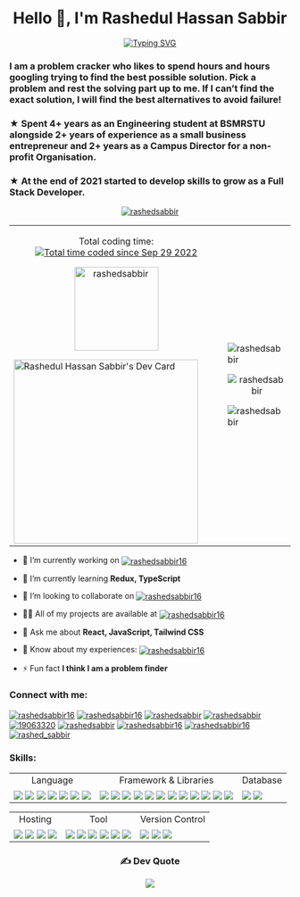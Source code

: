 <h1 align="center">Hello 👋, I'm Rashedul Hassan Sabbir</h1>
<p align='center'><a href="https://git.io/typing-svg"><img
            src="https://readme-typing-svg.demolab.com?font=Fira+Code&pause=1000&center=true&width=435&lines=Full+Stack+Developer;MERN+Stack+Developer;Frontend+Developer;Software+Developer;JavaScript+Developer;ReactJS+Developer"
            alt="Typing SVG" /></a></p>
<h3 align="left">I am a problem cracker who likes to spend hours and hours googling trying to find the best possible
    solution. Pick a problem and rest the solving part up to me. If I can’t find the exact solution, I will find the
    best alternatives to avoid failure!</h3>
<h3>★ Spent 4+ years as an Engineering student at BSMRSTU alongside 2+ years of experience as a small business
    entrepreneur and 2+ years as a Campus Director for a non-profit Organisation.</h3>
<h3>★ At the end of 2021 started to develop skills to grow as a Full Stack Developer.</h3>
<p align="center"> <a href="https://github.com/ryo-ma/github-profile-trophy"><img
            src="https://github-profile-trophy.vercel.app/?username=rashedsabbir" alt="rashedsabbir" /></a> </p>

<table>
    <tr>
        <td>
            <p align='center'><span height='10px'>Total coding time: </span><a
                    href="https://wakatime.com/@c2d5312d-949f-46c0-9436-981f2bd1bbad"><img align='center'
                        src="https://wakatime.com/badge/user/c2d5312d-949f-46c0-9436-981f2bd1bbad.svg"
                        alt="Total time coded since Sep 29 2022" /></a></p>
            <p align="center"> <img
                    src="https://komarev.com/ghpvc/?username=rashedsabbir&label=Profile%20views&color=0e75b6&style=flat"
                    width='150' alt="rashedsabbir" /> </p>
            <a href="https://app.daily.dev/rashedsabbir"><img
                    src="https://api.daily.dev/devcards/e80303a73352446e8972d3b272ec8881.png?r=y7w" width="330"
                    alt="Rashedul Hassan Sabbir's Dev Card" /></a>
        </td>
        <td>
            <p><img src="https://github-readme-streak-stats.herokuapp.com/?user=rashedsabbir" alt="rashedsabbir" /></p>
            <p align='center'><img
                    src="https://github-readme-stats-rashedsabbir.vercel.app/api/top-langs?username=rashedsabbir&theme=vue&show_icons=true&locale=en&layout=compact"
                    alt="rashedsabbir" /></p>
            <p><img src="https://github-readme-stats-rashedsabbir.vercel.app/api?username=rashedsabbir&theme=gruvbox_light&show_icons=true&locale=en"
                    alt="rashedsabbir" /></p>
        </td>
    </tr>
</table>

- 🔭 I’m currently working on <a href="https://github.com/saklain71/performcamp" target="blank"><img align="center"
        src="https://img.shields.io/badge/-PerformCamp-D14836" alt="rashedsabbir16" /></a>

- 🌱 I’m currently learning **Redux, TypeScript**

- 👯 I’m looking to collaborate on <a href="https://github.com/rashedsabbir/Chunk-Manufacturer-Client"
    target="blank"><img align="center" src="https://img.shields.io/badge/-Chunk%20Manufacturer-FE7A16"
        alt="rashedsabbir16" /></a>

- 👨‍💻 All of my projects are available at <a href="https://rashed-sabbir-portfolio.web.app" target="blank"><img
        align="center" src="https://img.shields.io/badge/-My%20Portfolio-%231DA1F2" alt="rashedsabbir16" /></a>

- 💬 Ask me about **React, JavaScript, Tailwind CSS**

- 📄 Know about my experiences: <a
    href="https://drive.google.com/file/d/1TZ9C2cP617YAFPX5UdI1bkjIVRPiAzR7/view?usp=drive_link" target="blank"><img
        align="center" src="https://img.shields.io/badge/-View%20Resume-6DA55F" alt="rashedsabbir16" /></a>

- ⚡ Fun fact **I think I am a problem finder**

<h3 align="left">Connect with me:</h3>
<p align="left">
    <a href="mailto:rashedsabbir16@gmail.com" target="blank"><img align="center"
            src="https://img.shields.io/badge/Gmail-D14836?&logo=gmail&logoColor=white"
            alt="rashedsabbir16" /></a>
    <a href="https://wa.me/01622373408" target="blank"><img align="center"
            src="https://img.shields.io/badge/WhatsApp-25D366?&logo=whatsapp&logoColor=white"
            alt="rashedsabbir16" /></a>
    <a href="https://linkedin.com/in/rashedsabbir" target="blank"><img align="center"
            src="https://img.shields.io/badge/linkedin-%230077B5.svg?&logo=linkedin&logoColor=white"
            alt="rashedsabbir" /></a>
    <a href="https://www.leetcode.com/rashedsabbir" target="blank"><img align="center"
            src="https://img.shields.io/badge/LeetCode-000000?&logo=LeetCode&logoColor=#d16c06"
            alt="rashedsabbir" /></a>
    <a href="https://stackoverflow.com/users/19063320" target="blank"><img align="center"
            src="https://img.shields.io/badge/-Stackoverflow-FE7A16?&logo=stack-overflow&logoColor=white"
            alt="19063320" /></a>
    <a href="https://kaggle.com/rashedsabbir" target="blank"><img align="center"
            src="https://img.shields.io/badge/Kaggle-035a7d?&logo=kaggle&logoColor=white"
            alt="rashedsabbir" /></a>
    <a href="https://twitter.com/rashedsabbir16" target="blank"><img align="center"
            src="https://img.shields.io/badge/Twitter-%231DA1F2.svg?&logo=Twitter&logoColor=white"
            alt="rashedsabbir16" /></a>
    <a href="https://fb.com/rashedsabbir16" target="blank"><img align="center"
            src="https://img.shields.io/badge/Facebook-%231877F2.svg?&logo=Facebook&logoColor=white"
            alt="rashedsabbir16" /></a>
    <a href="https://instagram.com/rashed_sabbir" target="blank"><img align="center"
            src="https://img.shields.io/badge/Instagram-%23E4405F.svg?&logo=Instagram&logoColor=white"
            alt="rashed_sabbir" /></a>
</p>

<h3 align="left">Skills:</h3>
<table>
    <tr align='center'>
        <td>Language</td>
        <td>Framework & Libraries</td>
        <td>Database</td>
    </tr>
    <tr>
        <td><img align="center"
                src="https://img.shields.io/badge/html5-%23E34F26.svg?&logo=html5&logoColor=white" />
            <img align="center"
                src="https://img.shields.io/badge/css3-%231572B6.svg?&logo=css3&logoColor=white" />
            <img align="center"
                src="https://img.shields.io/badge/javascript-%23323330.svg?&logo=javascript&logoColor=%23F7DF1E" />
            <img align="center"
                src="https://img.shields.io/badge/latex-%23008080.svg?&logo=latex&logoColor=white" />
            <img align="center"
                src="https://img.shields.io/badge/markdown-%23000000.svg?&logo=markdown&logoColor=white" />
            <img align="center"
                src="https://img.shields.io/badge/typescript-%23007ACC.svg?&logo=typescript&logoColor=white" />
                <img align="center"
                src="https://img.shields.io/badge/Python-14354C?&logo=python&logoColor=white" />
        </td>
        <td><img align="center"
                src="https://img.shields.io/badge/bootstrap-%23563D7C.svg?&logo=bootstrap&logoColor=white" />
            <img align="center"
                src="https://img.shields.io/badge/express.js-%23404d59.svg?&logo=express&logoColor=%2361DAFB" />
            <img align="center"
                src="https://img.shields.io/badge/JWT-black?&logo=JSON%20web%20tokens" /> <img
                align="center"
                src="https://img.shields.io/badge/MUI-%230081CB.svg?&logo=mui&logoColor=white" />
            <img align="center"
                src="https://img.shields.io/badge/NPM-%23000000.svg?&logo=npm&logoColor=white" />
            <img align="center"
                src="https://img.shields.io/badge/node.js-6DA55F?&logo=node.js&logoColor=white" />
            <img align="center"
                src="https://img.shields.io/badge/react-%2320232a.svg?&logo=react&logoColor=%2361DAFB" />
            <img align="center"
                src="https://img.shields.io/badge/react_native-%2320232a.svg?&logo=react&logoColor=%2361DAFB" />
            <img align="center"
                src="https://img.shields.io/badge/React_Router-CA4245?&logo=react-router&logoColor=white" />
            <img align="center"
                src="https://img.shields.io/badge/React%20Hook%20Form-%23EC5990.svg?&logo=reacthookform&logoColor=white" />
            <img align="center"
                src="https://img.shields.io/badge/tailwindcss-%2338B2AC.svg?&logo=tailwind-css&logoColor=white" />
            <img align="center"
                src="https://img.shields.io/badge/Material--UI-0081CB?&logo=material-ui&logoColor=white" />
        </td>
        <td><img align="center"
                src="https://img.shields.io/badge/Firebase-039BE5?&logo=Firebase&logoColor=white" />
            <img align="center"
                src="https://img.shields.io/badge/MongoDB-%234ea94b.svg?&logo=mongodb&logoColor=white" />
        </td>
    </tr>
</table>
<table>
    <tr align='center'>
        <td>Hosting</td>
        <td>Tool</td>
        <td>Version Control</td>
    </tr>
    <tr>
        <td><img align="center"
                src="https://img.shields.io/badge/heroku-%23430098.svg?&logo=heroku&logoColor=white" />
            <img align="center"
                src="https://img.shields.io/badge/netlify-%23000000.svg?&logo=netlify&logoColor=#00C7B7" />
            <img align="center"
                src="https://img.shields.io/badge/Render-%46E3B7.svg?&logo=render&logoColor=white" />
            <img align="center"
                src="https://img.shields.io/badge/vercel-%23000000.svg?&logo=vercel&logoColor=white" />
        </td>
        <td><img align="center"
                src="https://img.shields.io/badge/Android%20Studio-3DDC84.svg?&logo=android-studio&logoColor=white" />
            <img align="center"
                src="https://img.shields.io/badge/Visual%20Studio%20Code-0078d7.svg?&logo=visual-studio-code&logoColor=white" />
            <img align="center"
                src="https://img.shields.io/badge/docker-%230db7ed.svg?&logo=docker&logoColor=white" />
            <img align="center"
                src="https://img.shields.io/badge/jira-%230A0FFF.svg?&logo=jira&logoColor=white" />
            <img align="center"
                src="https://img.shields.io/badge/Postman-FF6C37?&logo=postman&logoColor=white" />
            <img align="center"
                src="https://img.shields.io/badge/adobe%20photoshop-%2331A8FF.svg?&logo=adobe%20photoshop&logoColor=white" />
        </td>
        <td><img align="center"
                src="https://img.shields.io/badge/git-%23F05033.svg?&logo=git&logoColor=white" />
            <img align="center"
                src="https://img.shields.io/badge/github-%23121011.svg?&logo=github&logoColor=white" />
            <img align="center"
                src="https://img.shields.io/badge/gitpod-f06611.svg?&logo=gitpod&logoColor=white" />
        </td>
    </tr>
</table>
<div align='center'>

### ✍️ Dev Quote

![](https://quotes-github-readme.vercel.app/api?type=horizontal&theme=light)

</div>

